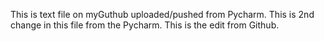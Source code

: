 This is text file on myGuthub uploaded/pushed from Pycharm.
This is 2nd change in this file from the Pycharm.
This is the edit from Github.
